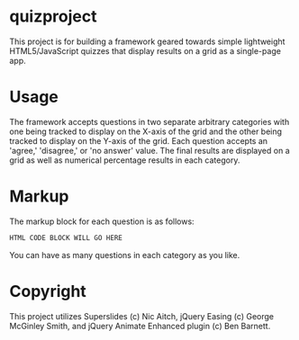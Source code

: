 quizproject
===========

This project is for building a framework geared towards simple lightweight HTML5/JavaScript quizzes that display results on a grid as a single-page app.

Usage
===========

The framework accepts questions in two separate arbitrary categories with one being tracked to display on the X-axis of the grid and the other being tracked to display on the Y-axis of the grid. Each question accepts an 'agree,' 'disagree,' or 'no answer' value. The final results are displayed on a grid as well as numerical percentage results in each category.

Markup
===========

The markup block for each question is as follows:

``` html
HTML CODE BLOCK WILL GO HERE
```

You can have as many questions in each category as you like.

Copyright
===========

This project utilizes Superslides (c) Nic Aitch, jQuery Easing (c) George McGinley Smith, and jQuery Animate Enhanced plugin (c) Ben Barnett.

